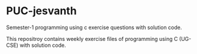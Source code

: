 # PUC-jesvanth

Semester-1 programming using c exercise questions with solution code.

This repositroy contains weekly exercise files of programming using C (UG-CSE) with solution code.
